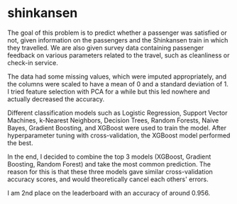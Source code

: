 # shinkansen

The goal of this problem is to predict whether a passenger was satisfied or not, given information on the passengers and the Shinkansen train in which they travelled. We are also given survey data containing passenger feedback on various parameters related to the travel, such as cleanliness or check-in service.

The data had some missing values, which were imputed appropriately, and the columns were scaled to have a mean of 0 and a standard deviation of 1. I tried feature selection with PCA for a while but this led nowhere and actually decreased the accuracy.

Different classification models such as Logistic Regression, Support Vector Machines, k-Nearest Neighbors, Decision Trees, Random Forests, Naive Bayes, Gradient Boosting, and XGBoost were used to train the model. After hyperparameter tuning with cross-validation, the XGBoost model performed the best.

In the end, I decided to combine the top 3 models (XGBoost, Gradient Boosting, Random Forest) and take the most common prediction. The reason for this is that these three models gave similar cross-validation accuracy scores, and would theoretically cancel each others' errors.

I am 2nd place on the leaderboard with an accuracy of around 0.956.
